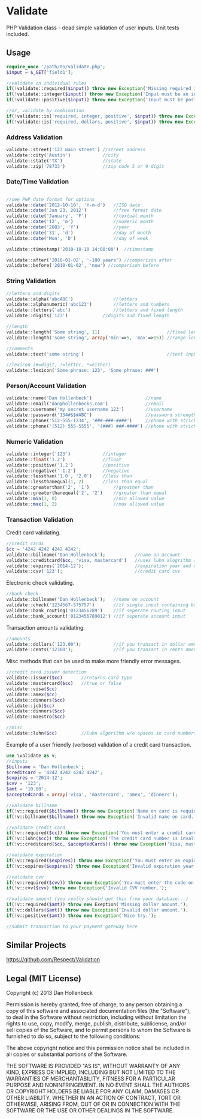 Validate
========

PHP Validation class - dead simple validation of user inputs. Unit tests included.

## Usage ##
```php
require_once '/path/to/validate.php';
$input = $_GET['field1'];

//validate on individual rules
if(!validate::required($input)) throw new Exception('Missing required input!');
if(!validate::integer($input)) throw new Exception('Input must be an integer!');
if(!validate::positive($input)) throw new Exception('Input must be positive!');

//or, validate by combination
if(!validate::is('required, integer, positive', $input)) throw new Exception('Must be positive integer!');
if(!validate::is('required, dollars, positive', $input)) throw new Exception('Must be positive dollar amount!');
```
### Address Validation ###
```php
validate::street('123 main street')	//street address
validate::city('Austin')			//city
validate::state('TX')				//state
validate::zip('78733')				//zip code 5 or 9 digit
```

### Date/Time Validation ###
```php

//see PHP date format for options
validate::date('2012-10-10', 'Y-m-d')	//ISO date
validate::date('Jan 23, 2012')			//free format date
validate::date('January', 'F')			//textual month
validate::date('12', 'm')				//numeric month
validate::date('2003', 'Y')				//year
validate::date('31', 'd')				//day of month
validate::date('Mon', 'D')				//day of week

validate::timestamp('2010-10-10 14:00:00')	//timestamp

validate::after('2010-01-02', '-100 years')	//comparison after
validate::before('2010-01-02', 'now') //comparison before
```

### String Validation ###
```php
//letters and digits
validate::alpha('abcABC')				//letters
validate::alphanumeric('abc123')		//letters and numbers
validate::letters('abc')				//letters and fixed length
validate::digits('123')				//digits and fixed length

//length
validate::length('Some string', 11)							//fixed length
validate::length('some string', array('min'=>5, 'max'=>15))	//range length

//comments
validate::text('some string')								//text input like a comment

//lexicon (#=digit, ?=letter, *=either)
validate::lexicon('Some phrase: 123', 'Some phrase: ###')

```

### Person/Account Validation ###
```php
validate::name('Dan Hollenbeck')					//name
validate::email('dan@hollenbecks.com')				//email
validate::username('my secret username 123')		//username
validate::password('134#$$#ABC')					//password strength
validate::phone('512-555-1234', '###-###-####')		//phone with strick format
validate::phone('(512) 555-5555', '(###) ###-####') //phone with strick format
```

### Numeric Validation ###
```php
validate::integer('123')			//integer
validate::float('1.2')				//float
validate::positive('1.2')			//positive
validate::negative('-1.2')			//negative
validate::lessthan('1.0', '2.0')	//less than
validate::lessthanequal(1, 2)		//less than equal
validate::greaterthan('2', '1')			//greather than
validate::greaterthanequal('2', '2')	//greater than equal
validate::min(1, 0)						//min allowed value
validate::max(1, 2)						//max allowed value
```

### Transaction Validation ###

Credit card validating.

```php
//credit cards
$cc = '4242 4242 4242 4242';
validate::billname('Dan Hollenbeck');			//name on account
validate::creditcard($cc, 'visa, mastercard') 	//uses luhn alogrithm and accepted issuers (card types)
validate::expires('2014-12');					//expiration year and month
validate::cvv('123');							//credit card cvv
```

Electronic check validating.
```php
//bank check
validate::billname('Dan Hollenbeck');	//name on account
validate::check('1234567-575757')		//if single input containing both routing and account numbers
validate::bank_routing('0123456789')	//if seperate routing input
validate::bank_account('0123456789012') //if seperate account input
```

Transaction amounts validating.
```php
//amounts
validate::dollars('123.00');			//if you transact in dollar amounts
validate::cents('12300');				//if you transact in cents amount
```

Misc methods that can be used to make more friendly error messages.
```php
//credit card issuer detection
validate::issuer($cc) 		//returns card type
validate::mastercard($cc)	//true or false
validate::visa($cc)
validate::amex($cc)
validate::dinners($cc)
validate::jcb($cc)
validate::dinners($cc)
validate::maestro($cc)

//misc
validate::luhn($cc) 		//luhn algorithm w/o spaces in card numbers
```
Example of a user friendly (verbose) validation of a credit card transaction.

```php
use \validate as v;
//inputs
$billname = 'Dan Hollenbeck';
$creditcard = '4242 4242 4242 4242';
$expires = '2014-12';
$cvv = '123';
$amt = '10.00';
$acceptedCards = array('visa', 'mastercard', 'amex', 'dinners');

//validate billname
if(!v::required($billname)) throw new Exception('Name on card is required.');
if(!v::billname($billname)) throw new Exception('Invalid name on card.');

//validate credit card
if(!v::required($cc)) throw new Exception('You must enter a credit card.');
if(!v::luhn($cc)) throw new Exception('The credit card number is invalid.');
if(!v::creditcard($cc, $acceptedCards)) throw new Exception('Visa, mastercard, amex, dinners cards only.');

//validate expiration
if(!v::required($expires)) throw new Exception('You must enter an expiration year and month.');
if(!v::expires($expires)) throw new Exception('Invalid expiration year and month.');

//validate cvv
if(!v::required($cvv)) throw new Exception('You must enter the code on the back of your card.');
if(!v::cvv($cvv) throw new Exception('Invalid CVV number.');

//validate amount (you really should get this from your database...)
if(!v::required($amt)) throw new Exeption('Missing dollar amount.');
if(!v::dollars($amt)) throw new Exception('Invalid dollar amount.');
if(!v::positive($amt)) throw new Exception('Nice try.');

//submit transaction to your payment gateway here
```

## Similar Projects ##
https://github.com/Respect/Validation



## Legal (MIT License) ##

Copyright (c) 2013 Dan Hollenbeck

Permission is hereby granted, free of charge, to any person obtaining a copy of this software and associated documentation files (the "Software"), to deal in the Software without restriction, including without limitation the rights to use, copy, modify, merge, publish, distribute, sublicense, and/or sell copies of the Software, and to permit persons to whom the Software is furnished to do so, subject to the following conditions:

The above copyright notice and this permission notice shall be included in all copies or substantial portions of the Software.

THE SOFTWARE IS PROVIDED "AS IS", WITHOUT WARRANTY OF ANY KIND, EXPRESS OR IMPLIED, INCLUDING BUT NOT LIMITED TO THE WARRANTIES OF MERCHANTABILITY, FITNESS FOR A PARTICULAR PURPOSE AND NONINFRINGEMENT. IN NO EVENT SHALL THE AUTHORS OR COPYRIGHT HOLDERS BE LIABLE FOR ANY CLAIM, DAMAGES OR OTHER LIABILITY, WHETHER IN AN ACTION OF CONTRACT, TORT OR OTHERWISE, ARISING FROM, OUT OF OR IN CONNECTION WITH THE SOFTWARE OR THE USE OR OTHER DEALINGS IN THE SOFTWARE.